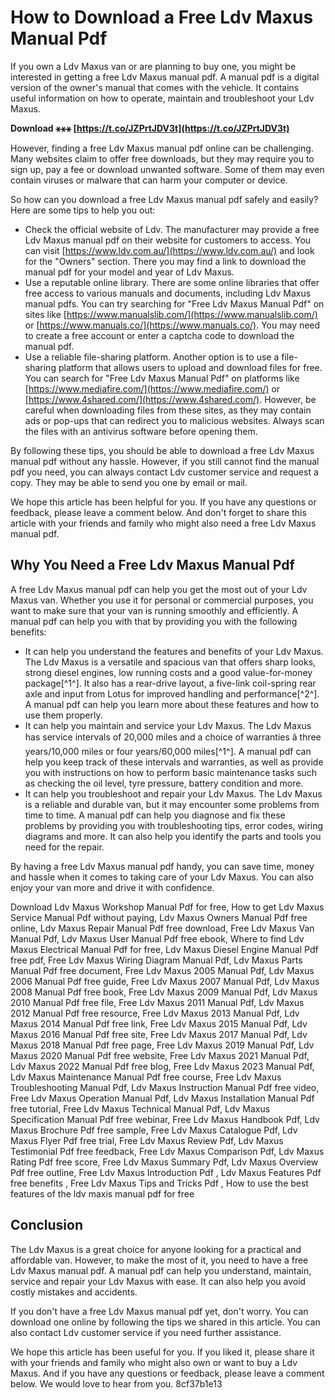 # How to Download a Free Ldv Maxus Manual Pdf
 
If you own a Ldv Maxus van or are planning to buy one, you might be interested in getting a free Ldv Maxus manual pdf. A manual pdf is a digital version of the owner's manual that comes with the vehicle. It contains useful information on how to operate, maintain and troubleshoot your Ldv Maxus.
 
**Download ⚹⚹⚹ [https://t.co/JZPrtJDV3t](https://t.co/JZPrtJDV3t)**


 
However, finding a free Ldv Maxus manual pdf online can be challenging. Many websites claim to offer free downloads, but they may require you to sign up, pay a fee or download unwanted software. Some of them may even contain viruses or malware that can harm your computer or device.
 
So how can you download a free Ldv Maxus manual pdf safely and easily? Here are some tips to help you out:
 
- Check the official website of Ldv. The manufacturer may provide a free Ldv Maxus manual pdf on their website for customers to access. You can visit [https://www.ldv.com.au/](https://www.ldv.com.au/) and look for the "Owners" section. There you may find a link to download the manual pdf for your model and year of Ldv Maxus.
- Use a reputable online library. There are some online libraries that offer free access to various manuals and documents, including Ldv Maxus manual pdfs. You can try searching for "Free Ldv Maxus Manual Pdf" on sites like [https://www.manualslib.com/](https://www.manualslib.com/) or [https://www.manuals.co/](https://www.manuals.co/). You may need to create a free account or enter a captcha code to download the manual pdf.
- Use a reliable file-sharing platform. Another option is to use a file-sharing platform that allows users to upload and download files for free. You can search for "Free Ldv Maxus Manual Pdf" on platforms like [https://www.mediafire.com/](https://www.mediafire.com/) or [https://www.4shared.com/](https://www.4shared.com/). However, be careful when downloading files from these sites, as they may contain ads or pop-ups that can redirect you to malicious websites. Always scan the files with an antivirus software before opening them.

By following these tips, you should be able to download a free Ldv Maxus manual pdf without any hassle. However, if you still cannot find the manual pdf you need, you can always contact Ldv customer service and request a copy. They may be able to send you one by email or mail.
 
We hope this article has been helpful for you. If you have any questions or feedback, please leave a comment below. And don't forget to share this article with your friends and family who might also need a free Ldv Maxus manual pdf.
  
## Why You Need a Free Ldv Maxus Manual Pdf
 
A free Ldv Maxus manual pdf can help you get the most out of your Ldv Maxus van. Whether you use it for personal or commercial purposes, you want to make sure that your van is running smoothly and efficiently. A manual pdf can help you with that by providing you with the following benefits:

- It can help you understand the features and benefits of your Ldv Maxus. The Ldv Maxus is a versatile and spacious van that offers sharp looks, strong diesel engines, low running costs and a good value-for-money package[^1^]. It also has a rear-drive layout, a five-link coil-spring rear axle and input from Lotus for improved handling and performance[^2^]. A manual pdf can help you learn more about these features and how to use them properly.
- It can help you maintain and service your Ldv Maxus. The Ldv Maxus has service intervals of 20,000 miles and a choice of warranties â three years/10,000 miles or four years/60,000 miles[^1^]. A manual pdf can help you keep track of these intervals and warranties, as well as provide you with instructions on how to perform basic maintenance tasks such as checking the oil level, tyre pressure, battery condition and more.
- It can help you troubleshoot and repair your Ldv Maxus. The Ldv Maxus is a reliable and durable van, but it may encounter some problems from time to time. A manual pdf can help you diagnose and fix these problems by providing you with troubleshooting tips, error codes, wiring diagrams and more. It can also help you identify the parts and tools you need for the repair.

By having a free Ldv Maxus manual pdf handy, you can save time, money and hassle when it comes to taking care of your Ldv Maxus. You can also enjoy your van more and drive it with confidence.
 
Download Ldv Maxus Workshop Manual Pdf for free,  How to get Ldv Maxus Service Manual Pdf without paying,  Ldv Maxus Owners Manual Pdf free online,  Ldv Maxus Repair Manual Pdf free download,  Free Ldv Maxus Van Manual Pdf,  Ldv Maxus User Manual Pdf free ebook,  Where to find Ldv Maxus Electrical Manual Pdf for free,  Ldv Maxus Diesel Engine Manual Pdf free pdf,  Free Ldv Maxus Wiring Diagram Manual Pdf,  Ldv Maxus Parts Manual Pdf free document,  Free Ldv Maxus 2005 Manual Pdf,  Ldv Maxus 2006 Manual Pdf free guide,  Free Ldv Maxus 2007 Manual Pdf,  Ldv Maxus 2008 Manual Pdf free book,  Free Ldv Maxus 2009 Manual Pdf,  Ldv Maxus 2010 Manual Pdf free file,  Free Ldv Maxus 2011 Manual Pdf,  Ldv Maxus 2012 Manual Pdf free resource,  Free Ldv Maxus 2013 Manual Pdf,  Ldv Maxus 2014 Manual Pdf free link,  Free Ldv Maxus 2015 Manual Pdf,  Ldv Maxus 2016 Manual Pdf free site,  Free Ldv Maxus 2017 Manual Pdf,  Ldv Maxus 2018 Manual Pdf free page,  Free Ldv Maxus 2019 Manual Pdf,  Ldv Maxus 2020 Manual Pdf free website,  Free Ldv Maxus 2021 Manual Pdf,  Ldv Maxus 2022 Manual Pdf free blog,  Free Ldv Maxus 2023 Manual Pdf,  Ldv Maxus Maintenance Manual Pdf free course,  Free Ldv Maxus Troubleshooting Manual Pdf,  Ldv Maxus Instruction Manual Pdf free video,  Free Ldv Maxus Operation Manual Pdf,  Ldv Maxus Installation Manual Pdf free tutorial,  Free Ldv Maxus Technical Manual Pdf,  Ldv Maxus Specification Manual Pdf free webinar,  Free Ldv Maxus Handbook Pdf,  Ldv Maxus Brochure Pdf free sample,  Free Ldv Maxus Catalogue Pdf,  Ldv Maxus Flyer Pdf free trial,  Free Ldv Maxus Review Pdf,  Ldv Maxus Testimonial Pdf free feedback,  Free Ldv Maxus Comparison Pdf,  Ldv Maxus Rating Pdf free score,  Free Ldv Maxus Summary Pdf,  Ldv Maxus Overview Pdf free outline,  Free Ldv Maxus Introduction Pdf ,  Ldv Maxus Features Pdf free benefits ,  Free Ldv Maxus Tips and Tricks Pdf ,  How to use the best features of the ldv maxis manual pdf for free
  
## Conclusion
 
The Ldv Maxus is a great choice for anyone looking for a practical and affordable van. However, to make the most of it, you need to have a free Ldv Maxus manual pdf. A manual pdf can help you understand, maintain, service and repair your Ldv Maxus with ease. It can also help you avoid costly mistakes and accidents.
 
If you don't have a free Ldv Maxus manual pdf yet, don't worry. You can download one online by following the tips we shared in this article. You can also contact Ldv customer service if you need further assistance.
 
We hope this article has been useful for you. If you liked it, please share it with your friends and family who might also own or want to buy a Ldv Maxus. And if you have any questions or feedback, please leave a comment below. We would love to hear from you.
 8cf37b1e13
 
